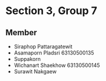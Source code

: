 # Section 3, Group 7

## Member
- Siraphop Pattaragatewit
- Asamaporn Pladsri 63130500135
- Suppakorn
- Wichanart Shaekhow 63130500145
- Surawit Nakgaew

